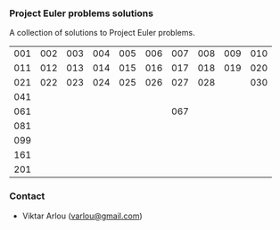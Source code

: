 ### Project Euler problems solutions

A collection of solutions to Project Euler problems.

|     |     |     |     |     |     |     |     |     |     |
|-----|-----|-----|-----|-----|-----|-----|-----|-----|-----|
| 001 | 002 | 003 | 004 | 005 | 006 | 007 | 008 | 009 | 010 |
| 011 | 012 | 013 | 014 | 015 | 016 | 017 | 018 | 019 | 020 |
| 021 | 022 | 023 | 024 | 025 | 026 | 027 | 028 |     | 030 |
| 041 |     |     |     |     |     |     |     |     |     |
| 061 |     |     |     |     |     | 067 |     |     |     |
| 081 |     |     |     |     |     |     |     |     |     |
| 099 |     |     |     |     |     |     |     |     |     |
| 161 |     |     |     |     |     |     |     |     |     |
| 201 |     |     |     |     |     |     |     |     |     |

### Contact

* Viktar Arlou (varlou@gmail.com)
